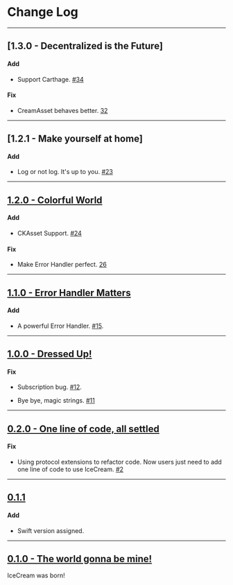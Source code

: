 # Change Log

-----
## [1.3.0 - Decentralized is the Future]

#### Add

* Support Carthage. [#34](https://github.com/caiyue1993/IceCream/pull/34)

#### Fix 

* CreamAsset behaves better. [32](https://github.com/caiyue1993/IceCream/pull/32) 

-----
## [1.2.1 - Make yourself at home]

#### Add

* Log or not log. It's up to you. [#23](https://github.com/caiyue1993/IceCream/issues/23)

-----
## [1.2.0 - Colorful World](https://github.com/caiyue1993/IceCream/releases/tag/1.2.0)

#### Add

* CKAsset Support. [#24](https://github.com/caiyue1993/IceCream/pull/24)

#### Fix

* Make Error Handler perfect. [26](https://github.com/caiyue1993/IceCream/pull/26) 

-----

## [1.1.0 - Error Handler Matters](https://github.com/caiyue1993/IceCream/releases/tag/1.1.0)

#### Add

* A powerful Error Handler. [#15](https://github.com/caiyue1993/IceCream/pull/15).

-----

## [1.0.0 - Dressed Up!](https://github.com/caiyue1993/IceCream/releases/tag/1.0.0)

#### Fix

* Subscription bug. [#12](https://github.com/caiyue1993/IceCream/pull/12).

* Bye bye, magic strings. [#11](https://github.com/caiyue1993/IceCream/pull/11)

---

## [0.2.0 - One line of code, all settled](https://github.com/caiyue1993/IceCream/releases/tag/0.2.0)

#### Fix

* Using protocol extensions to refactor code. Now users just need to add one line of code to use IceCream. [#2](https://github.com/caiyue1993/IceCream/issues/2)

---

## [0.1.1](https://github.com/caiyue1993/IceCream/releases/tag/0.1.1)

#### Add

* Swift version assigned.

---

## [0.1.0 - The world gonna be mine!](https://github.com/caiyue1993/IceCream/releases/tag/0.1.0)

IceCream was born!